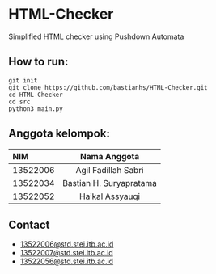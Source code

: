 # HTML-Checker
Simplified HTML checker using Pushdown Automata

## How to run: <br />
`git init` <br />
`git clone https://github.com/bastianhs/HTML-Checker.git` <br />
`cd HTML-Checker` <br />
`cd src` <br />
`python3 main.py` <br />

## Anggota kelompok:
| NIM |  Nama Anggota  |
|:-----|:--------:|
| 13522006 | Agil Fadillah Sabri |
| 13522034 |  Bastian H. Suryapratama  |
| 13522052 | Haikal Assyauqi |

## Contact

- 13522006@std.stei.itb.ac.id
- 13522007@std.stei.itb.ac.id
- 13522056@std.stei.itb.ac.id